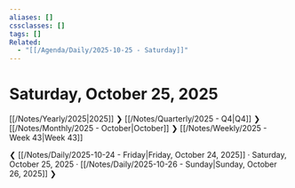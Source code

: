 ```yaml
---
aliases: []
cssclasses: []
tags: []
Related:
  - "[[/Agenda/Daily/2025-10-25 - Saturday]]"
---
```

# Saturday, October 25, 2025

[[/Notes/Yearly/2025|2025]] ❯ [[/Notes/Quarterly/2025 - Q4|Q4]] ❯ [[/Notes/Monthly/2025 - October|October]] ❯ [[/Notes/Weekly/2025 - Week 43|Week 43]]

❮ [[/Notes/Daily/2025-10-24 - Friday|Friday, October 24, 2025]] · Saturday, October 25, 2025 · [[/Notes/Daily/2025-10-26 - Sunday|Sunday, October 26, 2025]] ❯


